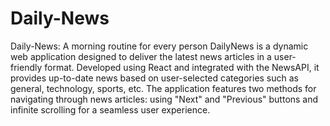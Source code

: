 # Daily-News
Daily-News: A morning routine for every person
DailyNews is a dynamic web application designed to deliver the latest news articles in a user-friendly format. Developed using React and integrated with the NewsAPI, it provides up-to-date news based on user-selected categories such as general, technology, sports, etc. The application features two methods for navigating through news articles: using "Next" and "Previous" buttons and infinite scrolling for a seamless user experience.

